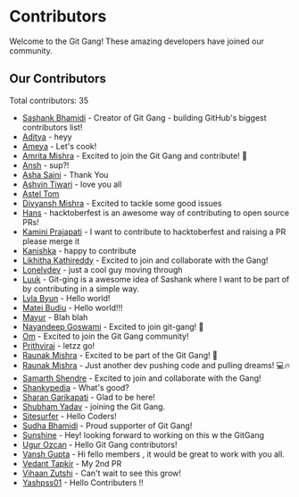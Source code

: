 # Contributors

Welcome to the Git Gang! These amazing developers have joined our community.

## Our Contributors

Total contributors: 35

- [Sashank Bhamidi](https://github.com/SashankBhamidi) - Creator of Git Gang - building GitHub's biggest contributors list!
- [Aditya](https://github.com/aditya-yadav1176) - heyy
- [Ameya](https://github.com/Raptor0G) - Let's cook!
- [Amrita Mishra](https://github.com/amritamishra01) - Excited to join the Git Gang and contribute! 🌸
- [Ansh](https://github.com/ansh3108) - sup?!
- [Asha Saini](https://github.com/AshaSaini-033) - Thank You
- [Ashvin Tiwari](https://github.com/ashvin2005) - love you all
- [Astel Tom](https://github.com/astel-code)
- [Divyansh Mishra](https://github.com/mishraa-G) - Excited to tackle some good issues
- [Hans](https://github.com/hans-r7) - hacktoberfest is an awesome way of contributing to open source PRs!
- [Kamini Prajapati](https://github.com/Kamini8707) - I want to contribute to hacktoberfest and raising a PR please merge it
- [Kanishka](https://github.com/kanishka1804) - happy to contribute
- [Likhitha Kathireddy](https://github.com/Likhithakathireddy) - Excited to join and collaborate with the Gang!
- [Lonelydev](https://github.com/some-boi) - just a cool guy moving through
- [Luuk](https://github.com/Devluuk123) - Git-ging is a awesome idea of Sashank where I want to be part of by contributing in a simple way.
- [Lyla Byun](https://github.com/LylaB) - Hello world!
- [Matei Budiu](https://github.com/aehmttw) - Hello world!!!
- [Mayur](https://github.com/MayurK-cmd) - Blah blah
- [Nayandeep Goswami](https://github.com/NayandG07) - Excited to join git-gang! 🚀
- [Om](https://github.com/Om7035) - Excited to join the Git Gang community!
- [Prithviraj](https://github.com/bundela05) - letzz go!
- [Raunak Mishra](https://github.com/raunak-mishraa) - Excited to be part of the Git Gang! 🚀
- [Raunak Mishra](https://github.com/raunak-devs) - Just another dev pushing code and pulling dreams! 💻🔥
- [Samarth Shendre](https://github.com/i-m-samarth-cs) - Excited to join and collaborate with the Gang!
- [Shankypedia](https://github.com/shankypedia) - What's good?
- [Sharan Garikapati](https://github.com/sairamsharan) - Glad to be here!
- [Shubham Yadav](https://github.com/shubhamyadav2809) - joining the Git Gang.
- [Sitesurfer](https://github.com/Sakshi7654) - Hello Coders!
- [Sudha Bhamidi](https://github.com/SudhaBhamidi) - Proud supporter of Git Gang!
- [Sunshine](https://github.com/R-2400100058) - Hey! looking forward to working on this w the GitGang
- [Ugur Ozcan](https://github.com/uozcan12) - Hello Git Gang contributors!
- [Vansh Gupta](https://github.com/vanshgupta11) - Hi fello members , it would be great to work with you all.
- [Vedant Tapkir](https://github.com/Octaflick) - My 2nd PR
- [Vihaan Zutshi](https://github.com/vihaanified) - Can't wait to see this grow!
- [Yashpss01](https://github.com/yashpss01) - Hello Contributers !!



